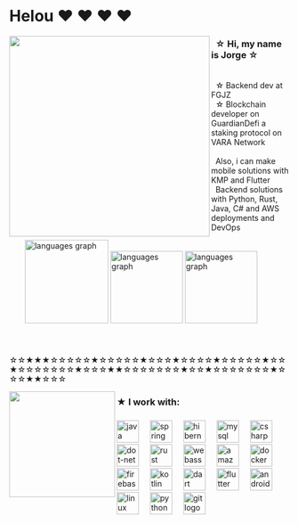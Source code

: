 <br clear="both">

# Helou ♥ ♥ ♥ ♥
<img align="left" height="360" src="https://github.com/user-attachments/assets/9ae93afe-8f2b-4c50-8fa1-ed5a4395944f"  />

<h3 align="left">&nbsp ☆ Hi, my name is Jorge ☆ <br><br> </h3>

<p align="left">&nbsp ☆ Backend dev at FGJZ <br> &nbsp ☆ Blockchain developer on GuardianDefi a staking protocol on VARA Network<br><br> &nbsp Also, i can make mobile solutions with KMP and Flutter <br> &nbsp Backend solutions with Python, Rust, Java, C# and AWS deployments and DevOps<p>

<div align="left" style="margin-left: 20px;">
  <p> 
    &nbsp <img src="https://github-readme-stats.vercel.app/api/top-langs?username=JBunCE&locale=en&hide_title=false&layout=compact&card_width=320&langs_count=4&theme=shades-of-purple&hide_border=false&order=2" height="150" alt="languages graph"  />
    <img src="https://github.com/user-attachments/assets/3c4804e9-6cc1-4a74-a7e9-b940015b9bf0" height="130" alt="languages graph"  />
    <img src="https://github.com/user-attachments/assets/9137efa0-85f8-41aa-b65a-a7caa404b795" height="130" alt="languages graph"  />
  </p>
</div>

###

<br clear="both">

<p align="left">☆☆★★★☆☆☆☆☆★☆☆☆☆☆★☆☆☆★☆☆☆☆★☆☆☆☆☆★☆☆★☆☆☆☆☆☆☆★☆☆☆★★☆☆☆☆☆☆☆★☆☆★☆☆☆☆☆☆☆★☆☆☆★★☆☆☆</p>

<img align="left" height="190" src="https://github.com/user-attachments/assets/dc9cf204-dd92-42da-b2ad-c5ea8129afff"  />

###

<h3 align="left"> ★ I work with:</h3>

###

<div align="left">
  <img src="https://cdn.jsdelivr.net/gh/devicons/devicon/icons/java/java-original.svg" height="40" alt="java logo"  />
  <img width="12" />
  <img src="https://skillicons.dev/icons?i=spring" height="40" alt="spring logo"  />
  <img width="12" />
  <img src="https://skillicons.dev/icons?i=hibernate" height="40" alt="hibernate logo"  />
  <img width="12" />
  <img src="https://skillicons.dev/icons?i=mysql" height="40" alt="mysql logo"  />
  <img width="12" />
  <img src="https://cdn.jsdelivr.net/gh/devicons/devicon/icons/csharp/csharp-original.svg" height="40" alt="csharp logo"  />
  <img width="12" />
  <img src="https://skillicons.dev/icons?i=dotnet" height="40" alt="dot-net logo"  />
  <img width="12" />
  <img src="https://skillicons.dev/icons?i=rust" height="40" alt="rust logo"  />
  <img width="12" />
  <img src="https://cdn.simpleicons.org/webassembly/654FF0" height="40" alt="webassembly logo"  />
  <img width="12" />
  <img src="https://skillicons.dev/icons?i=aws" height="40" alt="amazonwebservices logo"  />
  <img width="12" />
  <img src="https://cdn.simpleicons.org/docker/2496ED" height="40" alt="docker logo"  />
  <img width="12" />
  <img src="https://cdn.jsdelivr.net/gh/devicons/devicon/icons/firebase/firebase-plain.svg" height="40" alt="firebase logo"  />
  <img width="12" />
  <img src="https://cdn.jsdelivr.net/gh/devicons/devicon/icons/kotlin/kotlin-original.svg" height="40" alt="kotlin logo"  />
  <img width="12" />
  <img src="https://skillicons.dev/icons?i=dart" height="40" alt="dart logo"  />
  <img width="12" />
  <img src="https://cdn.jsdelivr.net/gh/devicons/devicon/icons/flutter/flutter-original.svg" height="40" alt="flutter logo"  />
  <img width="12" />
  <img src="https://skillicons.dev/icons?i=androidstudio" height="40" alt="androidstudio logo"  />
  <img width="12" />
  <img src="https://skillicons.dev/icons?i=linux" height="40" alt="linux logo"  />
  <img width="12" />
  <img src="https://skillicons.dev/icons?i=py" height="40" alt="python logo"  />
  <img width="12" />
  <img src="https://cdn.simpleicons.org/git/F05032" height="40" alt="git logo"  />
</div>

###

<br clear="both">

###
